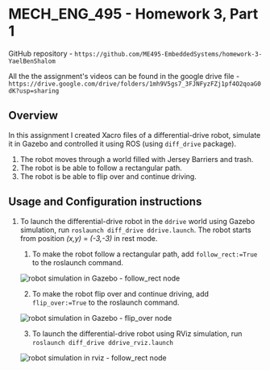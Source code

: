 # MECH_ENG_495 - Homework 3, Part 1
GitHub repository - `https://github.com/ME495-EmbeddedSystems/homework-3-YaelBenShalom`

All the the assignment's videos can be found in the google drive file - `https://drive.google.com/drive/folders/1mh9V5gs7_3FJNFyzFZj1pf4O2qoaG0dK?usp=sharing`


## Overview

In this assignment I created Xacro files of a differential-drive robot, simulate it in Gazebo and controlled it using ROS (using `diff_drive` package).
1. The robot moves through a world filled with Jersey Barriers and trash.
2. The robot is be able to follow a rectangular path.
3. The robot is be able to flip over and continue driving.



## Usage and Configuration instructions

1. To launch the differential-drive robot in the `ddrive` world using Gazebo simulation, run `roslaunch diff_drive ddrive.launch`. The robot starts from position *(x,y)* = *(-3,-3)* in rest mode.

    1. To make the robot follow a rectangular path, add `follow_rect:=True` to the roslaunch command.

    ![robot simulation in Gazebo - follow_rect node](https://github.com/ME495-EmbeddedSystems/homework-3-YaelBenShalom/blob/master/diff_drive/GIFs/follow_rect.gif)

    2. To make the robot flip over and continue driving, add `flip_over:=True` to the roslaunch command.

    ![robot simulation in Gazebo - flip_over node](https://github.com/ME495-EmbeddedSystems/homework-3-YaelBenShalom/blob/master/diff_drive/GIFs/flip_over.gif)

    3. To launch the differential-drive robot using RViz simulation, run `roslaunch diff_drive ddrive_rviz.launch`

    ![robot simulation in rviz - follow_rect node](https://github.com/ME495-EmbeddedSystems/homework-3-YaelBenShalom/blob/master/diff_drive/GIFs/follow_rect_rviz.gif)

